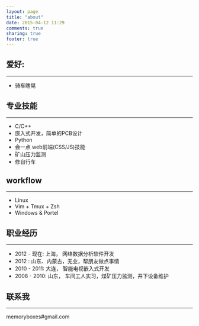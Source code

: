 ```yaml
---
layout: page
title: "about"
date: 2015-04-12 11:29
comments: true
sharing: true
footer: true
---
```


## 爱好:

-----------------------------

* 骑车瞎晃


## 专业技能

-----------------------------

* C/C++
* 嵌入式开发，简单的PCB设计
* Python
* 会一点 web前端(CSS/JS)技能
* 矿山压力监测
* 修自行车

## workflow

-----------------------------

* Linux
* Vim + Tmux + Zsh
* Windows & Portel


## 职业经历

-----------------------------

* 2012 - 现在: 上海， 网络数据分析软件开发
* 2012       : 山东、内蒙古，无业，帮朋友做点事情
* 2010 - 2011: 大连， 智能电视嵌入式开发
* 2008 - 2010: 山东， 车间工人实习，煤矿压力监测，井下设备维护

## 联系我

-----------------------------

memoryboxes#gmail.com
